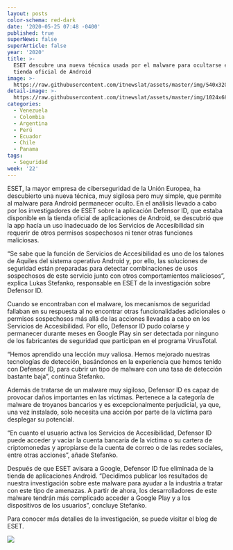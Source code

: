 ```yaml
---
layout: posts
color-schema: red-dark
date: '2020-05-25 07:48 -0400'
published: true
superNews: false
superArticle: false
year: '2020'
title: >-
  ESET descubre una nueva técnica usada por el malware para ocultarse en la
  tienda oficial de Android
image: >-
  https://raw.githubusercontent.com/itnewslat/assets/master/img/540x320/Malware-Playstore-p.jpg
detail-image: >-
  https://raw.githubusercontent.com/itnewslat/assets/master/img/1024x680/Malware-Playstore-g.jpg
categories:
  - Venezuela
  - Colombia
  - Argentina
  - Perú
  - Ecuador
  - Chile
  - Panama
tags:
  - Seguridad
week: '22'
---
```

ESET, la mayor empresa de ciberseguridad de la Unión Europea, ha descubierto una nueva técnica, muy sigilosa pero muy simple, que permite al malware para Android permanecer oculto. En el análisis llevado a cabo por los investigadores de ESET sobre la aplicación Defensor ID, que estaba disponible en la tienda oficial de aplicaciones de Android, se descubrió que la app hacía un uso inadecuado de los Servicios de Accesibilidad sin requerir de otros permisos sospechosos ni tener otras funciones maliciosas. 

“Se sabe que la función de Servicios de Accesibilidad es uno de los talones de Aquiles del sistema operativo Android y, por ello, las soluciones de seguridad están preparadas para detectar combinaciones de usos sospechosos de este servicio junto con otros comportamientos maliciosos”, explica Lukas Stefanko, responsable en ESET de la investigación sobre Defensor ID. 

Cuando se encontraban con el malware, los mecanismos de seguridad fallaban en su respuesta al no encontrar otras funcionalidades adicionales o permisos sospechosos más allá de las acciones llevadas a cabo en los Servicios de Accesibilidad. Por ello, Defensor ID pudo colarse y permanecer durante meses en Google Play sin ser detectada por ninguno de los fabricantes de seguridad que participan en el programa VirusTotal. 

“Hemos aprendido una lección muy valiosa. Hemos mejorado nuestras tecnologías de detección, basándonos en la experiencia que hemos tenido con Defensor ID, para cubrir un tipo de malware con una tasa de detección bastante baja”, continua Stefanko. 

Además de tratarse de un malware muy sigiloso, Defensor ID es capaz de provocar daños importantes en las víctimas. Pertenece a la categoría de malware de troyanos bancarios y es excepcionalmente perjudicial, ya que, una vez instalado, solo necesita una acción por parte de la víctima para desplegar su potencial. 

“En cuanto el usuario activa los Servicios de Accesibilidad, Defensor ID puede acceder y vaciar la cuenta bancaria de la víctima o su cartera de criptomonedas y apropiarse de la cuenta de correo o de las redes sociales, entre otras acciones”, añade Stefanko. 

Después de que ESET avisara a Google, Defensor ID fue eliminada de la tienda de aplicaciones Android. “Decidimos publicar los resultados de nuestra investigación sobre este malware para ayudar a la industria a tratar con este tipo de amenazas. A partir de ahora, los desarrolladores de este malware tendrán más complicado acceder a Google Play y a los dispositivos de los usuarios”, concluye Stefanko. 

Para conocer más detalles de la investigación, se puede visitar el blog de ESET. 

<img src="https://tracker.metricool.com/c3po.jpg?hash=56f88a41e39ab42c063cc51676587a04"/>